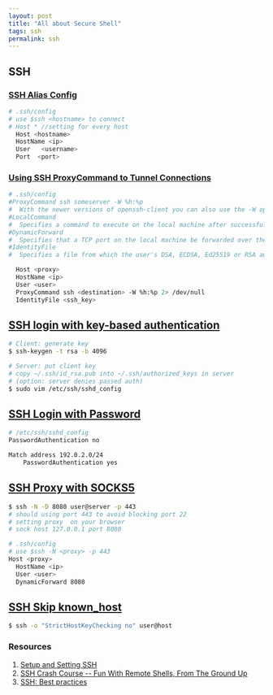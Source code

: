 ```yaml
---
layout: post
title: "All about Secure Shell"
tags: ssh
permalink: ssh
---
```


## SSH

### [SSH Alias Config](http://backdrift.org/transparent-proxy-with-ssh)


```sh
# .ssh/config
# use $ssh <hostname> to connect
# Host * //setting for every host
  Host <hostname>
  HostName <ip>
  User	 <username>
  Port  <port>
```

### [Using SSH ProxyCommand to Tunnel Connections](http://backdrift.org/transparent-proxy-with-ssh)

```sh
# .ssh/config
#ProxyCommand ssh someserver -W %h:%p
#  With the newer versions of openssh-client you can also use the -W option to forward the connection.
#LocalCommand
#  Specifies a command to execute on the local machine after successfully connecting to the server
#DynamicForward
#  Specifies that a TCP port on the local machine be forwarded over the secure channel, and the application protocol is then used to determine where to connect to from the remote machine.
#IdentityFile
#  Specifies a file from which the user's DSA, ECDSA, Ed25519 or RSA authentication identity is read

  Host <proxy>
  HostName <ip>
  User <user>
  ProxyCommand ssh <destination> -W %h:%p 2> /dev/null
  IdentityFile <ssh_key>
```

## [SSH login with key-based authentication](http://www.laubenheimer.net/ssh-keys.shtml)

```sh
# Client: generate key
$ ssh-keygen -t rsa -b 4096

# Server: put client key
# copy ~/.ssh/id_rsa.pub into ~/.ssh/authorized_keys in server
# (option: server denies passed auth)
$ sudo vim /etc/ssh/sshd_config
```

## [SSH Login with Password](http://askubuntu.com/questions/101670/how-can-i-allow-ssh-password-authentication-from-only-certain-ip-addresses)

```sh
# /etc/ssh/sshd_config
PasswordAuthentication no

Match address 192.0.2.0/24
    PasswordAuthentication yes
```

## [SSH Proxy with SOCKS5](https://thomashunter.name/blog/really-simple-ssh-proxy-socks5/)

```sh
$ ssh -N -D 8080 user@server -p 443
# should using port 443 to avoid blocking port 22
# setting proxy  on your browser
# sock host 127.0.0.1 port 8080
```

```sh
# .ssh/config
# use $ssh -N <proxy> -p 443
Host <proxy>
  HostName <ip>
  User <user>
  DynamicForward 8080
```

## [SSH Skip known_host](http://superuser.com/questions/125324/how-can-i-avoid-sshs-host-verification-for-known-hosts)

```sh
$ ssh -o "StrictHostKeyChecking no" user@host
```

### Resources
1. [Setup and Setting SSH](https://help.ubuntu.com/community/SSH/OpenSSH/Configuring)
2. [SSH Crash Course -- Fun With Remote Shells, From The Ground Up](https://www.youtube.com/playlist?list=PLtK75qxsQaMII75AbcuIruao1k2qdxwjg)
3. [SSH: Best practices](https://blog.0xbadc0de.be/archives/300)
